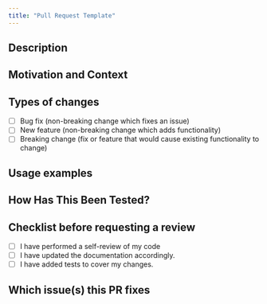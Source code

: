 ```yaml
---
title: "Pull Request Template"
---
```


## Description

<!--- Describe your changes in detail -->

## Motivation and Context

<!--- Why is this change required? What problem does it solve? -->
<!--- If it fixes an open issue, please link to the issue here. -->

## Types of changes

<!--- What types of changes does your code introduce? Put an `x` in all the boxes that apply: -->

- [ ] Bug fix (non-breaking change which fixes an issue)
- [ ] New feature (non-breaking change which adds functionality)
- [ ] Breaking change (fix or feature that would cause existing functionality to change)

## Usage examples

<!--- Provide examples of intended usage -->

## How Has This Been Tested?

<!--- Please describe in detail how you tested your changes. -->

## Checklist before requesting a review

<!--- Go over all the following points, and put an `x` in all the boxes that apply. -->
<!--- If you're unsure about any of these, don't hesitate to ask. We're here to help! -->

- [ ] I have performed a self-review of my code
- [ ] I have updated the documentation accordingly.
- [ ] I have added tests to cover my changes.

## Which issue(s) this PR fixes

<!--- If this PR fixes an issue, please add the issue number here like this: Fixes #1 -->
